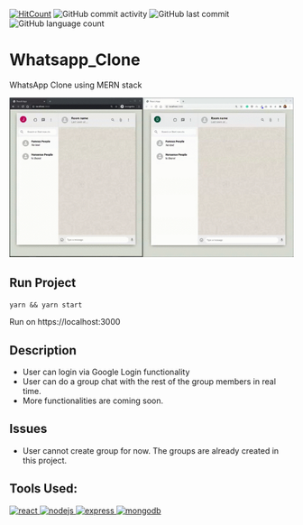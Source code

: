 [![HitCount](http://hits.dwyl.com/ammarjussa/Whatsapp_Clone.svg)](http://hits.dwyl.com/ammarjussa/Whatsapp_Clone) ![GitHub commit activity](https://img.shields.io/github/commit-activity/m/ammarjussa/Whatsapp_Clone) ![GitHub last commit](https://img.shields.io/github/last-commit/ammarjussa/Whatsapp_Clone) ![GitHub language count](https://img.shields.io/github/languages/count/ammarjussa/Whatsapp_Clone)

# Whatsapp_Clone
WhatsApp Clone using MERN stack

![Whatsapp Demo](https://github.com/ammarjussa/Whatsapp_Clone/blob/master/whatsapp_demo.gif)

## Run Project

`yarn && yarn start`

Run on https://localhost:3000

## Description

- User can login via Google Login functionality
- User can do a group chat with the rest of the group members in real time.
- More functionalities are coming soon.

## Issues

- User cannot create group for now. The groups are already created in this project.

## Tools Used:

<a href="https://reactjs.org/" target="_blank"> <img src="https://devicons.github.io/devicon/devicon.git/icons/react/react-original-wordmark.svg" alt="react" width="40" height="40"/> </a> <a href="https://nodejs.org" target="_blank"> <img src="https://devicons.github.io/devicon/devicon.git/icons/nodejs/nodejs-original-wordmark.svg" alt="nodejs" width="40" height="40"/> </a>  <a href="https://expressjs.com" target="_blank"> <img src="https://devicons.github.io/devicon/devicon.git/icons/express/express-original-wordmark.svg" alt="express" width="40" height="40"/> </a> <a href="https://www.mongodb.com/" target="_blank"> <img src="https://devicons.github.io/devicon/devicon.git/icons/mongodb/mongodb-original-wordmark.svg" alt="mongodb" width="40" height="40"/> </a>
